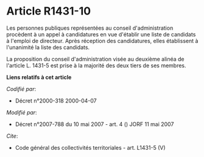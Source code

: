 # Article R1431-10

Les personnes publiques représentées au conseil d'administration procèdent à un appel à candidatures en vue d'établir une
liste de candidats à l'emploi de directeur. Après réception des candidatures, elles établissent à l'unanimité la liste des
candidats. 

La proposition du conseil d'administration visée au deuxième alinéa de l'article L. 1431-5 est prise à la majorité des deux
tiers de ses membres.

**Liens relatifs à cet article**

_Codifié par_:

  - Décret n°2000-318 2000-04-07

_Modifié par_:

  - Décret n°2007-788 du 10 mai 2007 - art. 4 () JORF 11 mai 2007

_Cite_:

  - Code général des collectivités territoriales - art. L1431-5 (V)
